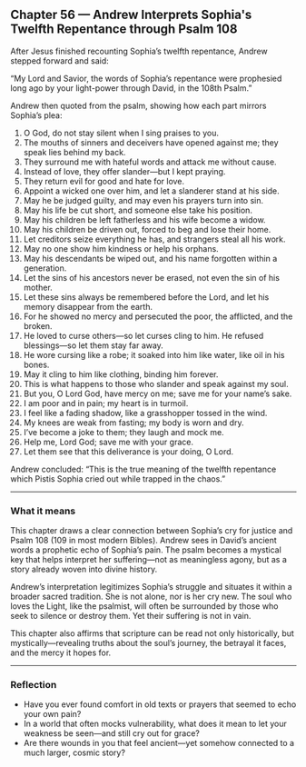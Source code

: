 ## Chapter 56 — Andrew Interprets Sophia's Twelfth Repentance through Psalm 108

After Jesus finished recounting Sophia’s twelfth repentance, Andrew stepped forward and said:

“My Lord and Savior, the words of Sophia’s repentance were prophesied long ago by your light-power through David, in the 108th Psalm.”

Andrew then quoted from the psalm, showing how each part mirrors Sophia’s plea:

1. O God, do not stay silent when I sing praises to you.
2. The mouths of sinners and deceivers have opened against me; they speak lies behind my back.
3. They surround me with hateful words and attack me without cause.
4. Instead of love, they offer slander—but I kept praying.
5. They return evil for good and hate for love.
6. Appoint a wicked one over him, and let a slanderer stand at his side.
7. May he be judged guilty, and may even his prayers turn into sin.
8. May his life be cut short, and someone else take his position.
9. May his children be left fatherless and his wife become a widow.
10. May his children be driven out, forced to beg and lose their home.
11. Let creditors seize everything he has, and strangers steal all his work.
12. May no one show him kindness or help his orphans.
13. May his descendants be wiped out, and his name forgotten within a generation.
14. Let the sins of his ancestors never be erased, not even the sin of his mother.
15. Let these sins always be remembered before the Lord, and let his memory disappear from the earth.
16. For he showed no mercy and persecuted the poor, the afflicted, and the broken.
17. He loved to curse others—so let curses cling to him. He refused blessings—so let them stay far away.
18. He wore cursing like a robe; it soaked into him like water, like oil in his bones.
19. May it cling to him like clothing, binding him forever.
20. This is what happens to those who slander and speak against my soul.
21. But you, O Lord God, have mercy on me; save me for your name’s sake.
22. I am poor and in pain; my heart is in turmoil.
23. I feel like a fading shadow, like a grasshopper tossed in the wind.
24. My knees are weak from fasting; my body is worn and dry.
25. I’ve become a joke to them; they laugh and mock me.
26. Help me, Lord God; save me with your grace.
27. Let them see that this deliverance is your doing, O Lord.

Andrew concluded: “This is the true meaning of the twelfth repentance which Pistis Sophia cried out while trapped in the chaos.”

---

### What it means

This chapter draws a clear connection between Sophia’s cry for justice and Psalm 108 (109 in most modern Bibles). Andrew sees in David’s ancient words a prophetic echo of Sophia’s pain. The psalm becomes a mystical key that helps interpret her suffering—not as meaningless agony, but as a story already woven into divine history.

Andrew’s interpretation legitimizes Sophia’s struggle and situates it within a broader sacred tradition. She is not alone, nor is her cry new. The soul who loves the Light, like the psalmist, will often be surrounded by those who seek to silence or destroy them. Yet their suffering is not in vain.

This chapter also affirms that scripture can be read not only historically, but mystically—revealing truths about the soul’s journey, the betrayal it faces, and the mercy it hopes for.

---

### Reflection

* Have you ever found comfort in old texts or prayers that seemed to echo your own pain?
* In a world that often mocks vulnerability, what does it mean to let your weakness be seen—and still cry out for grace?
* Are there wounds in you that feel ancient—yet somehow connected to a much larger, cosmic story?

